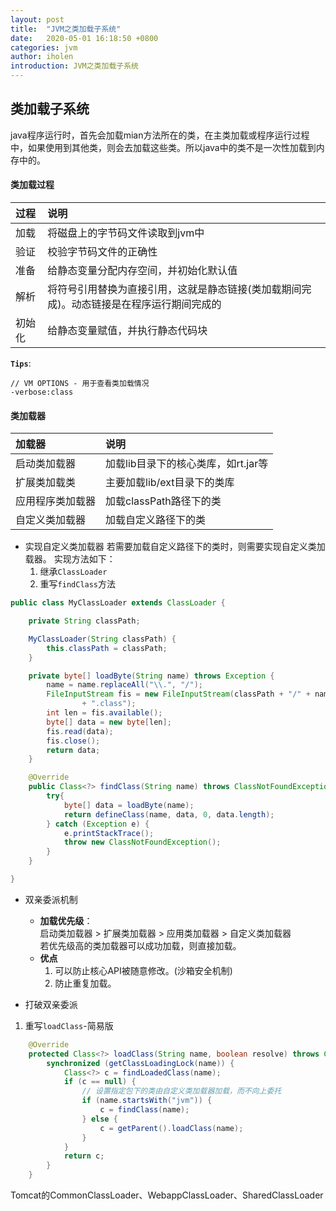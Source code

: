 ```yaml
---
layout: post
title:  "JVM之类加载子系统"
date:   2020-05-01 16:18:50 +0800
categories: jvm
author: iholen
introduction: JVM之类加载子系统
---
```

## 类加载子系统

java程序运行时，首先会加载mian方法所在的类，在主类加载或程序运行过程中，如果使用到其他类，则会去加载这些类。所以java中的类不是一次性加载到内存中的。

#### 类加载过程

|过程|说明|
|:---|:---|
|加载|将磁盘上的字节码文件读取到jvm中|
|验证|校验字节码文件的正确性|
|准备|给静态变量分配内存空间，并初始化默认值|
|解析|将符号引用替换为直接引用，这就是静态链接(类加载期间完成)。动态链接是在程序运行期间完成的|
|初始化|给静态变量赋值，并执行静态代码块 |

**`Tips`**:

```
// VM OPTIONS - 用于查看类加载情况
-verbose:class
```

#### 类加载器

|加载器|说明|
|:---|:---|
|启动类加载器|加载lib目录下的核心类库，如rt.jar等|
|扩展类加载类|主要加载lib/ext目录下的类库|
|应用程序类加载器|加载classPath路径下的类|
|自定义类加载器|加载自定义路径下的类|

* 实现自定义类加载器
若需要加载自定义路径下的类时，则需要实现自定义类加载器。
实现方法如下：
    1. 继承`ClassLoader`
    2. 重写`findClass`方法

```java
public class MyClassLoader extends ClassLoader {

    private String classPath;

    MyClassLoader(String classPath) {
        this.classPath = classPath;
    }

    private byte[] loadByte(String name) throws Exception {
        name = name.replaceAll("\\.", "/");
        FileInputStream fis = new FileInputStream(classPath + "/" + name
                + ".class");
        int len = fis.available();
        byte[] data = new byte[len];
        fis.read(data);
        fis.close();
        return data;
    }

    @Override
    public Class<?> findClass(String name) throws ClassNotFoundException {
        try{
            byte[] data = loadByte(name);
            return defineClass(name, data, 0, data.length);
        } catch (Exception e) {
            e.printStackTrace();
            throw new ClassNotFoundException();
        }
    }

}
```

* 双亲委派机制

    * **加载优先级**：<br>
    启动类加载器 > 扩展类加载器 > 应用类加载器 > 自定义类加载器<br>
    若优先级高的类加载器可以成功加载，则直接加载。
    * **优点**<br>
        1. 可以防止核心API被随意修改。(沙箱安全机制)
        2. 防止重复加载。
    
* 打破双亲委派

1. 重写`loadClass`-简易版

```java
    @Override
    protected Class<?> loadClass(String name, boolean resolve) throws ClassNotFoundException {
        synchronized (getClassLoadingLock(name)) {
            Class<?> c = findLoadedClass(name);
            if (c == null) {
                // 设置指定包下的类由自定义类加载器加载，而不向上委托
                if (name.startsWith("jvm")) {
                    c = findClass(name);
                } else {
                    c = getParent().loadClass(name);
                }
            }
            return c;
        }
    }
```

Tomcat的CommonClassLoader、WebappClassLoader、SharedClassLoader






